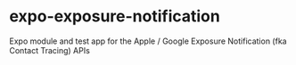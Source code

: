 # expo-exposure-notification
Expo module and test app for the Apple / Google Exposure Notification (fka Contact Tracing) APIs
